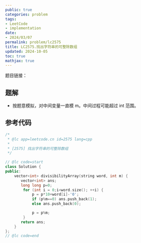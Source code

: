 ```yaml
---
public: true
categories: problem
tags:
- LeetCode
- implementation
date:
- 2024/03/07
permalink: problem/lc2575
title: LC2575.找出字符串的可整除数组
updated: 2024-10-05
toc: true
mathjax: true
---
```


题目链接：

<!--more-->

## 题解

  + 按题意模拟，对中间变量一直模 m。中间过程可能超过 int 范围。

## 参考代码

```cpp
/*
 * @lc app=leetcode.cn id=2575 lang=cpp
 *
 * [2575] 找出字符串的可整除数组
 */

// @lc code=start
class Solution {
public:
    vector<int> divisibilityArray(string word, int m) {
       vector<int> ans;
       long long p=0;
        for (int i = 0;i<word.size(); ++i) {
            p = p*10+word[i]-'0';
            if (p%m==0) ans.push_back(1);
            else ans.push_back(0);

            p = p%m;
        }
       return ans; 
    }
};
// @lc code=end


```


